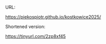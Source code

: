 

URL: 

https://piekospiotr.github.io/kostkowice2025/


Shortened version:

https://tinyurl.com/2zp8xf45
